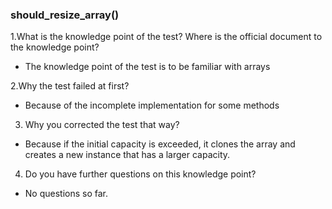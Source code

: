 ### should_resize_array()
1.What is the knowledge point of the test? Where is the official document to the knowledge point?
* The knowledge point of the test is to be familiar with arrays

2.Why the test failed at first?
* Because of the incomplete implementation for some methods

3. Why you corrected the test that way?
* Because if the initial capacity is exceeded, it clones the array and creates a new instance that has a larger 
capacity. 

4. Do you have further questions on this knowledge point?
* No questions so far.